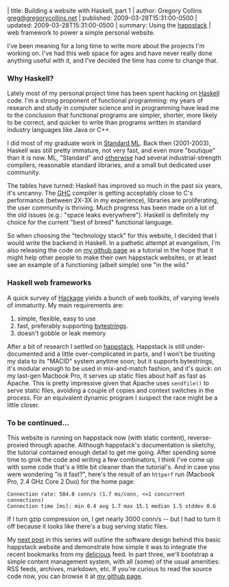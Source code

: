 | title: Building a website with Haskell, part 1
| author: Gregory Collins <greg@gregorycollins.net>
| published: 2009-03-28T15:31:00-0500
| updated: 2009-03-28T15:31:00-0500
| summary: Using the <a href="http://www.happstack.com/">happstack</a>
|          web framework to power a simple personal website.

I've been meaning for a long time to write more about the projects I'm
working on. I've had this web space for ages and have never really
done anything useful with it, and I've decided the time has come to
change that.

### Why Haskell? ###
Lately most of my personal project time has been spent hacking on
[Haskell](http://www.haskell.org/) code.  I'm a strong proponent of
functional programming: my years of research and study in computer
science and in programming have lead me to the conclusion that
functional programs are simpler, shorter, more likely to be correct,
and quicker to write than programs written in standard industry
languages like Java or C++.

I did most of my graduate work in [Standard
ML](http://www.smlnj.org/). Back then (2001-2003), Haskell was still
pretty immature, not very fast, and even more "boutique" than it is
now. ML, "Standard" and [otherwise](http://caml.inria.fr/ocaml/) had
several industrial-strength compilers, reasonable standard libraries,
and a small but dedicated user community.

The tables have turned: Haskell has improved so much in the past six
years, it's uncanny. The [GHC](http://www.haskell.org/ghc/) compiler
is getting acceptably close to C's performance (between 2X-3X in my
experience), libraries are proliferating, the user community is
thriving. Much progress has been made on a lot of the old issues
(e.g.: "space leaks everywhere").  Haskell is definitely my choice for
the current "best of breed" functional language.

So when choosing the "technology stack" for this website, I decided
that I would write the backend in Haskell. In a pathetic attempt at
evangelism, I'm also releasing the code on [my github
page](http://github.com/gregorycollins/homepage/tree/v0.1) as a
tutorial in the hope that it might help other people to make their own
happstack websites, or at least see an example of a functioning
(albeit simple) one "in the wild."


### Haskell web frameworks ###

A quick survey of [Hackage](http://hackage.haskell.org/) yields a
bunch of web toolkits, of varying levels of immaturity. My main
requirements are:

1. simple, flexible, easy to use
2. fast, preferably supporting
   [bytestrings](http://www.haskell.org/ghc/docs/latest/html/libraries/bytestring/Data-ByteString.html).
3. doesn't gobble or leak memory

After a bit of research I settled on
[happstack](http://happstack.com/). Happstack is still
under-documented and a little over-complicated in parts, and I won't
be trusting my data to its "MACID" system anytime soon; but it
supports bytestrings, it's modular enough to be used in mix-and-match
fashion, and it's quick: on my last-gen Macbook Pro, it serves up
static files about half as fast as Apache.  This is pretty impressive
given that Apache uses `sendfile()` to serve static files, avoiding a
couple of copies and context switches in the process. For an
equivalent dynamic program I suspect the race might be a little
closer.


### To be continued... ###

This website is running on happstack now (with static content),
reverse-proxied through apache. Although happstack's documentation is
sketchy, the tutorial contained enough detail to get me going. After
spending some time to grok the code and writing a few combinators, I
think I've come up with some code that's a little bit cleaner than the
tutorial's. And in case you were wondering "is it fast?", here's the
result of an `httperf` run (Macbook Pro, 2.4 GHz Core 2 Duo) for the
home page:

    Connection rate: 584.8 conn/s (1.7 ms/conn, <=1 concurrent connections)
    Connection time [ms]: min 0.4 avg 1.7 max 15.1 median 1.5 stddev 0.6

If I turn gzip compression on, I get nearly 3000 conn/s -- but I had
to turn it off because it looks like there's a bug serving static
files.

My [next post](/posts/2009/03/30/building-a-website-part-2) in this
series will outline the software design behind this basic happstack
website and demonstrate how simple it was to integrate the recent
bookmarks from my [delicious](http://www.delicious.com/) feed. In part
three, we'll bootstrap a simple content management system, with all
(some) of the usual amenities: RSS feeds, archives, markdown, etc. If
you're curious to read the source code now, you can browse it at [my
github page](http://github.com/gregorycollins/homepage/tree/v0.1).
